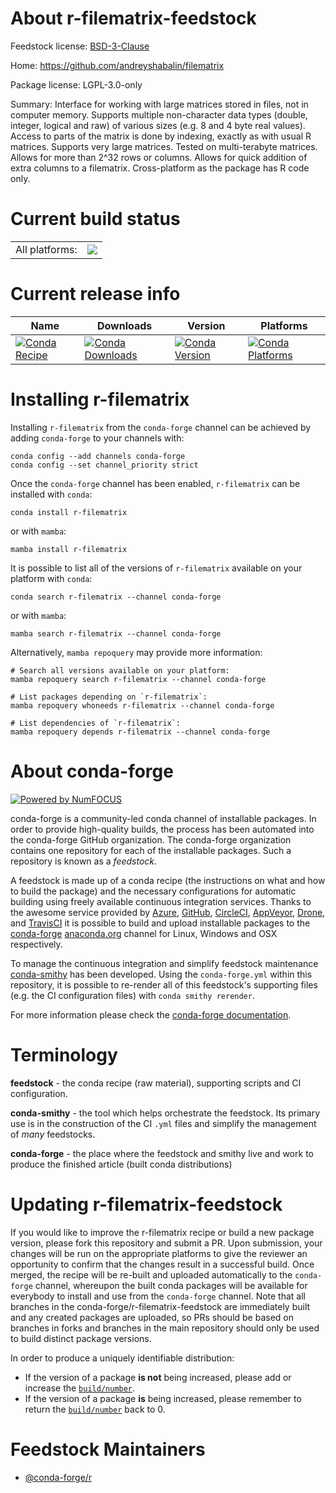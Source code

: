 About r-filematrix-feedstock
============================

Feedstock license: [BSD-3-Clause](https://github.com/conda-forge/r-filematrix-feedstock/blob/main/LICENSE.txt)

Home: https://github.com/andreyshabalin/filematrix

Package license: LGPL-3.0-only

Summary: Interface for working with large matrices stored in files, not in computer memory. Supports multiple non-character data types (double, integer, logical and raw) of various sizes (e.g. 8 and 4 byte real values). Access to parts of the matrix is done by indexing,  exactly as with usual R matrices. Supports very large matrices. Tested on multi-terabyte matrices. Allows for more than 2^32 rows or columns. Allows for quick addition of extra columns to a filematrix. Cross-platform as the package has R code only.

Current build status
====================


<table><tr><td>All platforms:</td>
    <td>
      <a href="https://dev.azure.com/conda-forge/feedstock-builds/_build/latest?definitionId=2404&branchName=main">
        <img src="https://dev.azure.com/conda-forge/feedstock-builds/_apis/build/status/r-filematrix-feedstock?branchName=main">
      </a>
    </td>
  </tr>
</table>

Current release info
====================

| Name | Downloads | Version | Platforms |
| --- | --- | --- | --- |
| [![Conda Recipe](https://img.shields.io/badge/recipe-r--filematrix-green.svg)](https://anaconda.org/conda-forge/r-filematrix) | [![Conda Downloads](https://img.shields.io/conda/dn/conda-forge/r-filematrix.svg)](https://anaconda.org/conda-forge/r-filematrix) | [![Conda Version](https://img.shields.io/conda/vn/conda-forge/r-filematrix.svg)](https://anaconda.org/conda-forge/r-filematrix) | [![Conda Platforms](https://img.shields.io/conda/pn/conda-forge/r-filematrix.svg)](https://anaconda.org/conda-forge/r-filematrix) |

Installing r-filematrix
=======================

Installing `r-filematrix` from the `conda-forge` channel can be achieved by adding `conda-forge` to your channels with:

```
conda config --add channels conda-forge
conda config --set channel_priority strict
```

Once the `conda-forge` channel has been enabled, `r-filematrix` can be installed with `conda`:

```
conda install r-filematrix
```

or with `mamba`:

```
mamba install r-filematrix
```

It is possible to list all of the versions of `r-filematrix` available on your platform with `conda`:

```
conda search r-filematrix --channel conda-forge
```

or with `mamba`:

```
mamba search r-filematrix --channel conda-forge
```

Alternatively, `mamba repoquery` may provide more information:

```
# Search all versions available on your platform:
mamba repoquery search r-filematrix --channel conda-forge

# List packages depending on `r-filematrix`:
mamba repoquery whoneeds r-filematrix --channel conda-forge

# List dependencies of `r-filematrix`:
mamba repoquery depends r-filematrix --channel conda-forge
```


About conda-forge
=================

[![Powered by
NumFOCUS](https://img.shields.io/badge/powered%20by-NumFOCUS-orange.svg?style=flat&colorA=E1523D&colorB=007D8A)](https://numfocus.org)

conda-forge is a community-led conda channel of installable packages.
In order to provide high-quality builds, the process has been automated into the
conda-forge GitHub organization. The conda-forge organization contains one repository
for each of the installable packages. Such a repository is known as a *feedstock*.

A feedstock is made up of a conda recipe (the instructions on what and how to build
the package) and the necessary configurations for automatic building using freely
available continuous integration services. Thanks to the awesome service provided by
[Azure](https://azure.microsoft.com/en-us/services/devops/), [GitHub](https://github.com/),
[CircleCI](https://circleci.com/), [AppVeyor](https://www.appveyor.com/),
[Drone](https://cloud.drone.io/welcome), and [TravisCI](https://travis-ci.com/)
it is possible to build and upload installable packages to the
[conda-forge](https://anaconda.org/conda-forge) [anaconda.org](https://anaconda.org/)
channel for Linux, Windows and OSX respectively.

To manage the continuous integration and simplify feedstock maintenance
[conda-smithy](https://github.com/conda-forge/conda-smithy) has been developed.
Using the ``conda-forge.yml`` within this repository, it is possible to re-render all of
this feedstock's supporting files (e.g. the CI configuration files) with ``conda smithy rerender``.

For more information please check the [conda-forge documentation](https://conda-forge.org/docs/).

Terminology
===========

**feedstock** - the conda recipe (raw material), supporting scripts and CI configuration.

**conda-smithy** - the tool which helps orchestrate the feedstock.
                   Its primary use is in the construction of the CI ``.yml`` files
                   and simplify the management of *many* feedstocks.

**conda-forge** - the place where the feedstock and smithy live and work to
                  produce the finished article (built conda distributions)


Updating r-filematrix-feedstock
===============================

If you would like to improve the r-filematrix recipe or build a new
package version, please fork this repository and submit a PR. Upon submission,
your changes will be run on the appropriate platforms to give the reviewer an
opportunity to confirm that the changes result in a successful build. Once
merged, the recipe will be re-built and uploaded automatically to the
`conda-forge` channel, whereupon the built conda packages will be available for
everybody to install and use from the `conda-forge` channel.
Note that all branches in the conda-forge/r-filematrix-feedstock are
immediately built and any created packages are uploaded, so PRs should be based
on branches in forks and branches in the main repository should only be used to
build distinct package versions.

In order to produce a uniquely identifiable distribution:
 * If the version of a package **is not** being increased, please add or increase
   the [``build/number``](https://docs.conda.io/projects/conda-build/en/latest/resources/define-metadata.html#build-number-and-string).
 * If the version of a package **is** being increased, please remember to return
   the [``build/number``](https://docs.conda.io/projects/conda-build/en/latest/resources/define-metadata.html#build-number-and-string)
   back to 0.

Feedstock Maintainers
=====================

* [@conda-forge/r](https://github.com/orgs/conda-forge/teams/r/)

